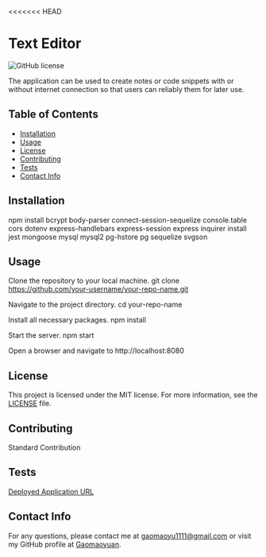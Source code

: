 <<<<<<< HEAD
# Text Editor

![GitHub license](https://img.shields.io/badge/license-MIT-blue.svg)

The application can be used to create notes or code snippets with or without internet connection so that users can reliably them for later use.

## Table of Contents
- [Installation](#installation)
- [Usage](#usage)
- [License](#licnese)
- [Contributing](#contributing)
- [Tests](#tests)
- [Contact Info](#contactinfo)

## Installation

npm install bcrypt body-parser connect-session-sequelize console.table cors dotenv express-handlebars express-session express inquirer install jest mongoose mysql mysql2 pg-hstore pg sequelize svgson

## Usage

Clone the repository to your local machine.
git clone https://github.com/your-username/your-repo-name.git

Navigate to the project directory.
cd your-repo-name

Install all necessary packages. 
npm install

Start the server. 
npm start

Open a browser and navigate to http://localhost:8080 

## License

This project is licensed under the MIT license. For more information, see the [LICENSE]([MIT](https://opensource.org/licenses/MIT)) file.

## Contributing

Standard Contribution

## Tests

[Deployed Application URL](https://text-editor-maoyuan-d5e7918dec36.herokuapp.com/)

## Contact Info

For any questions, please contact me at gaomaoyu1111@gmail.com or visit my GitHub profile at [Gaomaoyuan](https://github.com/Gaomaoyuan).

